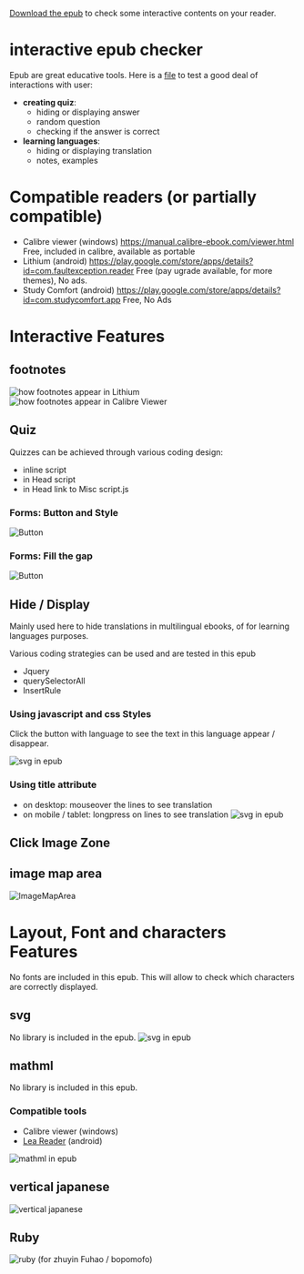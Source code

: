 [Download the epub](https://github.com/fxpar/interactive-epub-checker/raw/master/Test%20interactive%20Epub%20checker.epub) to check some interactive contents on your reader.



# interactive epub checker
Epub are great educative tools. Here is a [file](https://github.com/fxpar/interactive-epub-checker/raw/master/Test%20interactive%20Epub%20checker.epub) to test a good deal of interactions with user:
* **creating quiz**: 
  * hiding or displaying answer
  * random question
  * checking if the answer is correct
* **learning languages**: 
  * hiding or displaying translation
  * notes, examples

# Compatible readers (or partially compatible)
 * Calibre viewer (windows) https://manual.calibre-ebook.com/viewer.html Free, included in calibre, available as portable
 * Lithium (android) https://play.google.com/store/apps/details?id=com.faultexception.reader Free (pay ugrade available, for more themes), No ads.
 * Study Comfort (android) https://play.google.com/store/apps/details?id=com.studycomfort.app Free, No Ads
 
# Interactive Features
 

## footnotes
![how footnotes appear in Lithium](screenshots/FootnoteLithium.png)![how footnotes appear in Calibre Viewer](screenshots/FootnoteCalibreViewer.png)

## Quiz
Quizzes can be achieved through various coding design:
 * inline script
 * in Head script
 * in Head link to Misc script.js
### Forms: Button and Style
![Button](https://github.com/fxpar/interactive-epub-checker/blob/master/screenshots/quiz.png)
### Forms: Fill the gap
![Button](https://github.com/fxpar/interactive-epub-checker/blob/master/screenshots/multiQuiz.png)

## Hide / Display
Mainly used here to hide translations in multilingual ebooks, of for learning languages purposes.

Various coding strategies can be used and are tested in this epub
 * Jquery
 * querySelectorAll
 * InsertRule
 
### Using javascript and css Styles
Click the button with language to see the text in this language appear / disappear.
 
![svg in epub](https://github.com/fxpar/interactive-epub-checker/blob/master/screenshots/lg.png)

### Using title attribute
 * on desktop: mouseover the lines to see translation
 * on mobile / tablet: longpress on lines to see translation
![svg in epub](https://github.com/fxpar/interactive-epub-checker/blob/master/screenshots/title.png)

## Click Image Zone
## image map area
![ImageMapArea](https://github.com/fxpar/interactive-epub-checker/blob/master/screenshots/imageArea.png)


# Layout, Font and characters Features
No fonts are included in this epub. This will allow to check which characters are correctly displayed.

## svg
No library is included in the epub.
![svg in epub](https://github.com/fxpar/interactive-epub-checker/blob/master/screenshots/svg.png)

## mathml
No library is included in this epub.
### Compatible tools
 * Calibre viewer (windows)
 * [Lea Reader](https://play.google.com/store/apps/details?id=com.adilibre.leareader) (android)

![mathml in epub](https://github.com/fxpar/interactive-epub-checker/blob/master/screenshots/mathml.png)

## vertical japanese
![vertical japanese](https://github.com/fxpar/interactive-epub-checker/blob/master/screenshots/verticalJapanese.png)

## Ruby 
![ruby](https://github.com/fxpar/interactive-epub-checker/blob/master/screenshots/ruby.png)
(for zhuyin Fuhao / bopomofo)

